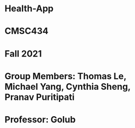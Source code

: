 # Health-App
# CMSC434
# Fall 2021
# Group Members: Thomas Le, Michael Yang, Cynthia Sheng, Pranav Puritipati
# Professor: Golub